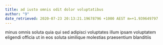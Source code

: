 ```yaml
---
title: ad iusto omnis odit dolor voluptatibus
author: "9"
date_retrieved: 2020-07-23 20:13:21.19678796 +1000 AEST m=+1.939649797
---
```


minus omnis soluta quia
qui sed adipisci voluptates illum ipsam voluptatem
eligendi officia ut in
eos soluta similique molestias praesentium blanditiis
